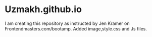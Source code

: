# Uzmakh.github.io
I am creating this repository as instructed by Jen Kramer on Frontendmasters.com/bootamp.
Added image,style.css and Js files.
